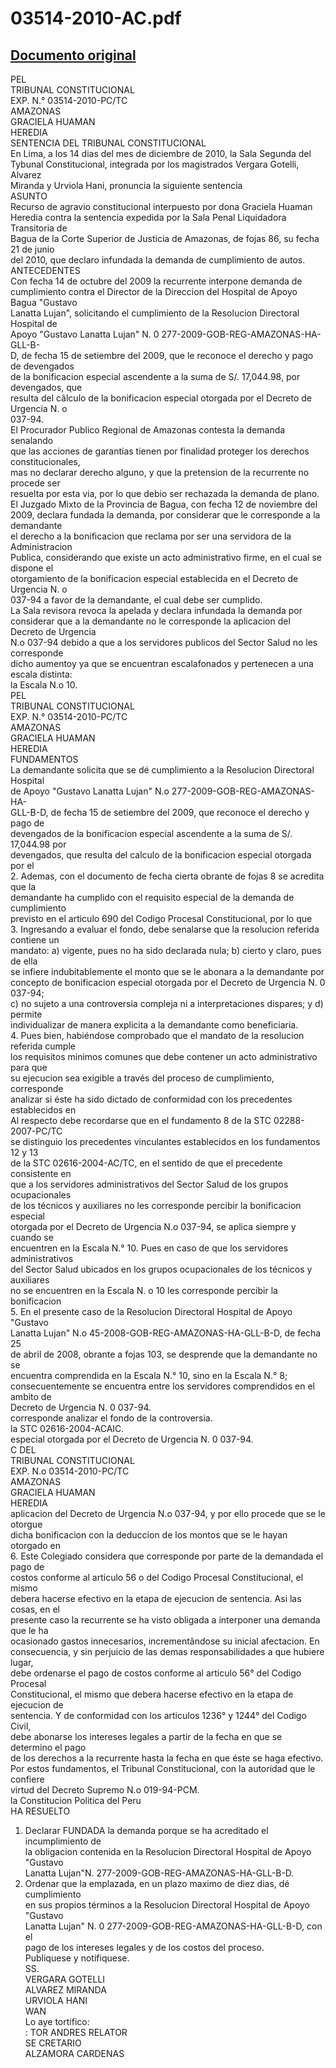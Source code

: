 
03514-2010-AC.pdf
=================
  
[Documento original](https://tc.gob.pe/jurisprudencia/2011/03514-2010-AC.pdf)  
---  
PEL  
TRIBUNAL CONSTITUCIONAL  
EXP. N.° 03514-2010-PC/TC  
AMAZONAS  
GRACIELA HUAMAN  
HEREDIA  
SENTENCIA DEL TRIBUNAL CONSTITUCIONAL  
En Lima, a los 14 dias del mes de diciembre de 2010, la Sala Segunda del  
Tybunal Constitucional, integrada por los magistrados Vergara Gotelli, Alvarez  
Miranda y Urviola Hani, pronuncia la siguiente sentencia  
ASUNTO  
Recurso de agravio constitucional interpuesto por dona Graciela Huaman  
Heredia contra la sentencia expedida por la Sala Penal Liquidadora Transitoria de  
Bagua de la Corte Superior de Justicia de Amazonas, de fojas 86, su fecha 21 de junio  
del 2010, que declaro infundada la demanda de cumplimiento de autos.  
ANTECEDENTES  
Con fecha 14 de octubre del 2009 la recurrente interpone demanda de  
cumplimiento contra el Director de la Direccion del Hospital de Apoyo Bagua "Gustavo  
Lanatta Lujan", solicitando el cumplimiento de la Resolucion Directoral Hospital de  
Apoyo "Gustavo Lanatta Lujan" N. 0 277-2009-GOB-REG-AMAZONAS-HA-GLL-B-  
D, de fecha 15 de setiembre del 2009, que le reconoce el derecho y pago de devengados  
de la bonificacion especial ascendente a la suma de S/. 17,044.98, por devengados, que  
resulta del câlculo de la bonificacion especial otorgada por el Decreto de Urgencia N. o  
037-94.  
El Procurador Publico Regional de Amazonas contesta la demanda senalando  
que las acciones de garantias tienen por finalidad proteger los derechos constitucionales,  
mas no declarar derecho alguno, y que la pretension de la recurrente no procede ser  
resuelta por esta via, por lo que debio ser rechazada la demanda de plano.  
El Juzgado Mixto de la Provincia de Bagua, con fecha 12 de noviembre del  
2009, declara fundada la demanda, por considerar que le corresponde a la demandante  
el derecho a la bonificacion que reclama por ser una servidora de la Administracion  
Publica, considerando que existe un acto administrativo firme, en el cual se dispone el  
otorgamiento de la bonificacion especial establecida en el Decreto de Urgencia N. o  
037-94 a favor de la demandante, el cual debe ser cumplido.  
La Sala revisora revoca la apelada y declara infundada la demanda por  
considerar que a la demandante no le corresponde la aplicacion del Decreto de Urgencia  
N.o 037-94 debido a que a los servidores publicos del Sector Salud no les corresponde  
dicho aumentoy ya que se encuentran escalafonados y pertenecen a una escala distinta:  
la Escala N.o 10.  
PEL  
TRIBUNAL CONSTITUCIONAL  
EXP. N.° 03514-2010-PC/TC  
AMAZONAS  
GRACIELA HUAMAN  
HEREDIA  
FUNDAMENTOS  
La demandante solicita que se dé cumplimiento a la Resolucion Directoral Hospital  
de Apoyo "Gustavo Lanatta Lujan" N.o 277-2009-GOB-REG-AMAZONAS-HA-  
GLL-B-D, de fecha 15 de setiembre del 2009, que reconoce el derecho y pago de  
devengados de la bonificacion especial ascendente a la suma de S/. 17,044.98 por  
devengados, que resulta del calculo de la bonificacion especial otorgada por el  
2. Ademas, con el documento de fecha cierta obrante de fojas 8 se acredita que la  
demandante ha cumplido con el requisito especial de la demanda de cumplimiento  
previsto en el articulo 690 del Codigo Procesal Constitucional, por lo que  
3. Ingresando a evaluar el fondo, debe senalarse que la resolucion referida contiene un  
mandato: a) vigente, pues no ha sido declarada nula; b) cierto y claro, pues de ella  
se infiere indubitablemente el monto que se le abonara a la demandante por  
concepto de bonificacion especial otorgada por el Decreto de Urgencia N. 0 037-94;  
c) no sujeto a una controversia compleja ni a interpretaciones dispares; y d) permite  
individualizar de manera explicita a la demandante como beneficiaria.  
4. Pues bien, habiéndose comprobado que el mandato de la resolucion referida cumple  
los requisitos minimos comunes que debe contener un acto administrativo para que  
su ejecucion sea exigible a través del proceso de cumplimiento, corresponde  
analizar si éste ha sido dictado de conformidad con los precedentes establecidos en  
Al respecto debe recordarse que en el fundamento 8 de la STC 02288-2007-PC/TC  
se distinguio los precedentes vinculantes establecidos en los fundamentos 12 y 13  
de la STC 02616-2004-AC/TC, en el sentido de que el precedente consistente en  
que a los servidores administrativos del Sector Salud de los grupos ocupacionales  
de los técnicos y auxiliares no les corresponde percibir la bonificacion especial  
otorgada por el Decreto de Urgencia N.o 037-94, se aplica siempre y cuando se  
encuentren en la Escala N.° 10. Pues en caso de que los servidores administrativos  
del Sector Salud ubicados en los grupos ocupacionales de los técnicos y auxiliares  
no se encuentren en la Escala N. o 10 les corresponde percibir la bonificacion  
5. En el presente caso de la Resolucion Directoral Hospital de Apoyo "Gustavo  
Lanatta Lujan" N.o 45-2008-GOB-REG-AMAZONAS-HA-GLL-B-D, de fecha 25  
de abril de 2008, obrante a fojas 103, se desprende que la demandante no se  
encuentra comprendida en la Escala N.° 10, sino en la Escala N.° 8;  
consecuentemente se encuentra entre los servidores comprendidos en el ambito de  
Decreto de Urgencia N. 0 037-94.  
corresponde analizar el fondo de la controversia.  
la STC 02616-2004-ACAIC.  
especial otorgada por el Decreto de Urgencia N. 0 037-94.  
C DEL  
TRIBUNAL CONSTITUCIONAL  
EXP. N.o 03514-2010-PC/TC  
AMAZONAS  
GRACIELA HUAMAN  
HEREDIA  
aplicacion del Decreto de Urgencia N.o 037-94, y por ello procede que se le otorgue  
dicha bonificacion con la deduccion de los montos que se le hayan otorgado en  
6. Este Colegiado considera que corresponde por parte de la demandada el pago de  
costos conforme al articulo 56 o del Codigo Procesal Constitucional, el mismo  
debera hacerse efectivo en la etapa de ejecucion de sentencia. Asi las cosas, en el  
presente caso la recurrente se ha visto obligada a interponer una demanda que le ha  
ocasionado gastos innecesarios, incrementândose su inicial afectacion. En  
consecuencia, y sin perjuicio de las demas responsabilidades a que hubiere lugar,  
debe ordenarse el pago de costos conforme al articulo 56° del Codigo Procesal  
Constitucional, el mismo que debera hacerse efectivo en la etapa de ejecucion de  
sentencia. Y de conformidad con los articulos 1236° y 1244° del Codigo Civil,  
debe abonarse los intereses legales a partir de la fecha en que se determino el pago  
de los derechos a la recurrente hasta la fecha en que éste se haga efectivo.  
Por estos fundamentos, el Tribunal Constitucional, con la autoridad que le confiere  
virtud del Decreto Supremo N.o 019-94-PCM.  
la Constitucion Politica del Peru  
HA RESUELTO  
1. Declarar FUNDADA la demanda porque se ha acreditado el incumplimiento de  
la obligacion contenida en la Resolucion Directoral Hospital de Apoyo "Gustavo  
Lanatta Lujan"N. 277-2009-GOB-REG-AMAZONAS-HA-GLL-B-D.  
2. Ordenar que la emplazada, en un plazo maximo de diez dias, dé cumplimiento  
en sus propios términos a la Resolucion Directoral Hospital de Apoyo "Gustavo  
Lanatta Lujan" N. 0 277-2009-GOB-REG-AMAZONAS-HA-GLL-B-D, con el  
pago de los intereses legales y de los costos del proceso.  
Publiquese y notifiquese.  
SS.  
VERGARA GOTELLI  
ALVAREZ MIRANDA  
URVIOLA HANI  
WAN  
Lo aye tortifico:  
: TOR ANDRES RELATOR  
SE CRETARIO  
ALZAMORA CARDENAS